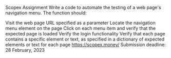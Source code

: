 Scopex
Assignment Write a code to automate the testing of a web page's navigation menu. The function should:

Visit the web page URL specified as a parameter
Locate the navigation menu element on the page
Click on each menu item and verify that the expected page is loaded
Verify the login functionality
Verify that each page contains a specific element or text, as specified in a dictionary of expected elements or text for each page https://scopex.money/ Submission deadline: 28 February, 2023
